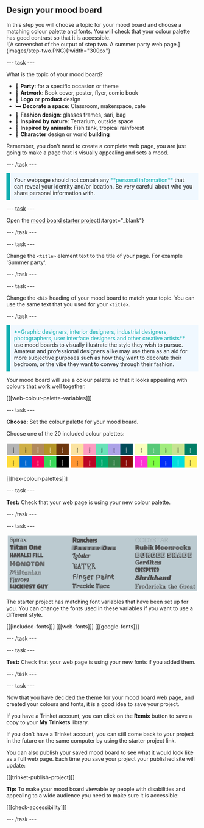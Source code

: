 ## Design your mood board

<div style="display: flex; flex-wrap: wrap">
<div style="flex-basis: 200px; flex-grow: 1; margin-right: 15px;">
In this step you will choose a topic for your mood board and choose a matching colour palette and fonts. You will check that your colour palette has good contrast so that it is accessible. 
</div>
<div>
![A screenshot of the output of step two. A summer party web page.](images/step-two.PNG){:width="300px"}
</div>
</div>

--- task ---

What is the topic of your mood board? 

+ 🎉 **Party**: for a specific occasion or theme
+ 🎨 **Artwork**: Book cover, poster, flyer, comic book
+ 🥤 **Logo** or **product** design 
+ 🛏️ **Decorate a space**: Classroom, makerspace, cafe
+ 🥻 **Fashion design**: glasses frames, sari, bag
+ 🌳 **Inspired by nature**: Terrarium, outside space
+ 🐠 **Inspired by animals**: Fish tank, tropical rainforest 
+ 🤖 **Character** design or world **building**

Remember, you don't need to create a complete web page, you are just going to make a page that is visually appealing and sets a mood.

--- /task ---

<p style="border-left: solid; border-width:10px; border-color: #0faeb0; background-color: aliceblue; padding: 10px;">
Your webpage should not contain any <span style="color: #0faeb0">**personal information**</span> that can reveal your identity and/or location. Be very careful about who you share personal information with.  
</p>

--- task ---

Open the [mood board starter project](https://trinket.io/html/bb2ee12497){:target="_blank"}

--- /task ---

--- task ---

Change the `<title>` element text to the title of your page. For example 'Summer party'.

--- /task ---

--- task ---

Change the `<h1>` heading of your mood board to match your topic. You can use the same text that you used for your `<title>`.

--- /task ---

<p style="border-left: solid; border-width:10px; border-color: #0faeb0; background-color: aliceblue; padding: 10px;">
<span style="color: #0faeb0">**Graphic designers, interior designers, industrial designers, photographers, user interface designers and other creative artists**</span> use mood boards to visually illustrate the style they wish to pursue. Amateur and professional designers alike may use them as an aid for more subjective purposes such as how they want to decorate their bedroom, or the vibe they want to convey through their fashion.
</p>

Your mood board will use a colour palette so that it looks appealing with colours that work well together.  

[[[web-colour-palette-variables]]]

--- task ---

**Choose:** Set the colour palette for your mood board. 

Choose one of the 20 included colour palettes:

![Examples of colour palettes in strips.](images/palette-examples.png)

[[[hex-colour-palettes]]]

--- task ---

**Test:** Check that your web page is using your new colour palette. 

--- /task ---

--- task ---

![Examples of fonts in strips.](images/font-examples.png)

The starter project has matching font variables that have been set up for you. You can change the fonts used in these variables if you want to use a different style.   

[[[included-fonts]]]
[[[web-fonts]]]
[[[google-fonts]]]

--- /task ---

--- task ---

**Test:** Check that your web page is using your new fonts if you added them. 

--- /task ---

--- task ---

Now that you have decided the theme for your mood board web page, and created your colours and fonts, it is a good idea to save your project. 

If you have a Trinket account, you can click on the **Remix** button to save a copy to your **My Trinkets** library.

If you don’t have a Trinket account, you can still come back to your project in the future on the same computer by using the starter project link.

You can also publish your saved mood board to see what it would look like as a full web page. Each time you save your project your published site will update: 

[[[trinket-publish-project]]]

**Tip:** To make your mood board viewable by people with disabilities and appealing to a wide audience you need to make sure it is accessible: 

[[[check-accessibility]]]

--- /task ---
